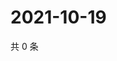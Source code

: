 # 2021-10-19

共 0 条

<!-- BEGIN WEIBO -->
<!-- 最后更新时间 Tue Oct 19 2021 10:01:45 GMT+0800 (China Standard Time) -->

<!-- END WEIBO -->
